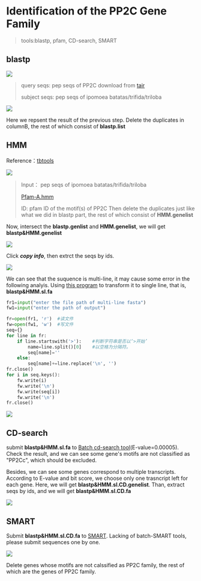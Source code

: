 # Identification of the PP2C Gene Family
> tools:blastp, pfam, CD-search, SMART</br>
## blastp

![](https://github.com/18297928865/gene-family/blob/FIIGURES/blastp.png)<br>

> query seqs: pep seqs of PP2C download from [tair](https://www.arabidopsis.org/browse/gene_family)
> 
> subject seqs: pep seqs of ipomoea batatas/trifida/triloba

![](https://github.com/18297928865/gene-family/blob/FIIGURES/blastp.list.png)<br>

Here we repsent the result of the previous step. Delete the duplicates in columnB, the rest of which consist of **blastp.list**<br>
## HMM

Reference：[tbtools](https://www.jianshu.com/p/1643f3a90642)

![](https://github.com/18297928865/gene-family/blob/FIIGURES/HMM.png)

> Input： pep seqs of ipomoea batatas/trifida/triloba
> 
> [Pfam-A.hmm](https://ftp.ebi.ac.uk/pub/databases/Pfam/current_release/Pfam-A.hmm.gz)
> 
> ID: pfam ID of the motif(s) of PP2C
Then delete the duplicates just like what we did in blastp part, the rest of which consist of **HMM.genelist**<br>

Now, intersect the **blastp.genlist** and **HMM.genelist**, we will get **blastp&HMM.genelist**

![](https://github.com/18297928865/gene-family/blob/FIIGURES/hmm%26blastp.png)

Click ***copy info***, then extrct the seqs by ids. 

![](https://github.com/18297928865/gene-family/blob/FIIGURES/intersection.png)

We can see that the suquence is multi-line, it may cause some error in the following analyis. Using [this program](https://github.com/18297928865/gene-family/blob/programs/multi-mono.py) to transform it to single line, that is, **blastp&HMM.sl.fa**

```Python
fr1=input("enter the file path of multi-line fasta")
fw1=input("enter the path of output")

fr=open(fr1, 'r')  #读文件
fw=open(fw1, 'w')  #写文件
seq={}
for line in fr:
    if line.startswith('>'):    #判断字符串是否以‘>开始’
        name=line.split()[0]    #以空格为分隔符。
        seq[name]=''
    else:
        seq[name]+=line.replace('\n', '')
fr.close()
for i in seq.keys():
    fw.write(i)
    fw.write('\n')
    fw.write(seq[i])
    fw.write('\n')
fr.close()
```


![](https://github.com/18297928865/gene-family/blob/FIIGURES/multiline_program.png)

## CD-search

submit **blastp&HMM.sl.fa** to [Batch cd-search tool](https://www.ncbi.nlm.nih.gov/Structure/bwrpsb/bwrpsb.cgi)(E-value=0.00005). Check the result, and we can see some gene's motifs are not classified as "PP2Cc", which should be excluded. <br/>

Besides, we can see some genes correspond to multiple transcripts. According to E-value and bit score, we choose only one trasncript left for each gene. Here, we will get **blastp&HMM.sl.CD.genelist**. Than, extract seqs by ids, and we will get **blastp&HMM.sl.CD.fa**

![](https://github.com/18297928865/gene-family/blob/FIIGURES/CD-search.png)

## SMART

Submit **blastp&HMM.sl.CD.fa** to [SMART](https://smart.embl.de/). Lacking of batch-SMART tools, please submit sequences one by one.

![](https://github.com/18297928865/gene-family/blob/FIIGURES/smart.png)

Delete genes whose motifs are not calssified as PP2C family, the rest of which are the genes of PP2C family. 

